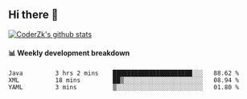 ## Hi there 👋

[![CoderZk's github stats](https://github-readme-stats.vercel.app/api?username=zhoukuo123&show_icons=true&count_private=true)](https://github.com/anuraghazra/github-readme-stats)

#### :bar_chart: Weekly development breakdown

<!--START_SECTION:waka-->
```text
Java         3 hrs 2 mins    ██████████████████████░░░   88.62 % 
XML          18 mins         ██▒░░░░░░░░░░░░░░░░░░░░░░   08.94 % 
YAML         3 mins          ▒░░░░░░░░░░░░░░░░░░░░░░░░   01.80 % 
```
<!--END_SECTION:waka-->

